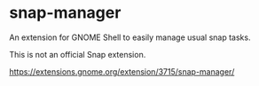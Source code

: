 # snap-manager
An extension for GNOME Shell to easily manage usual snap tasks.

This is not an official Snap extension.

https://extensions.gnome.org/extension/3715/snap-manager/

